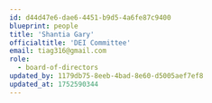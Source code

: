```yaml
---
id: d44d47e6-dae6-4451-b9d5-4a6fe87c9400
blueprint: people
title: 'Shantia Gary'
officialtitle: 'DEI Committee'
email: tiag316@gmail.com
role:
  - board-of-directors
updated_by: 1179db75-8eeb-4bad-8e60-d5005aef7ef8
updated_at: 1752590344
---
```

